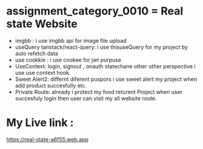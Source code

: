 # assignment_category_0010 = Real state  Website
- imgbb : i use imgbb api for image file upload
- useQuery tanstack/react-query: i use thisuseQuery for my project by auto refetch data
- use cookkie : i use cookee for jwt purpuse
- UseContext: login, signout ,  onauth statechane other other perspective i use use context hook.
- Sweet Alert2: differnt diferent  puspors i use sweet alert my  project when add  product succesfully etc.
- Private Route: already i protect my  food returent Project when user succesfuly login then user can visit my all website route.

# My Live link :

https://real-state-a6f55.web.app
